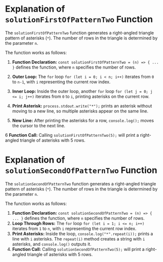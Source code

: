 # Explanation of `solutionFirstOfPatternTwo` Function

The `solutionFirstOfPatternTwo` function generates a right-angled triangle pattern of asterisks (`*`). The number of rows in the triangle is determined by the parameter `n`.

The function works as follows:

1. **Function Declaration:** `const solutionFirstOfPatternTwo = (n) => { ... }` defines the function, where `n` specifies the number of rows.

2. **Outer Loop:** The `for` loop `for (let i = 0; i < n; i++)` iterates from `0` to `n-1`, with `i` representing the current row index.

3. **Inner Loop:** Inside the outer loop, another `for` loop `for (let j = 0; j <= i; j++)` iterates from `0` to `i`, printing asterisks on the current row.

4. **Print Asterisk:** `process.stdout.write("*");` prints an asterisk without moving to a new line, so multiple asterisks appear on the same line.

5. **New Line:** After printing the asterisks for a row, `console.log();` moves the cursor to the next line.

6 **Function Call:** Calling `solutionFirstOfPatternTwo(5);` will print a right-angled triangle of asterisks with 5 rows.

>

# Explanation of `solutionSecondOfPatternTwo` Function

The `solutionSecondOfPatternTwo` function generates a right-angled triangle pattern of asterisks (`*`). The number of rows in the triangle is determined by the parameter `n`.

The function works as follows:

1. **Function Declaration:** `const solutionSecondOfPatternTwo = (n) => { ... }` defines the function, where `n` specifies the number of rows.
2. **Loop Through Rows:** The `for` loop `for (let i = 1; i <= n; i++)` iterates from `1` to `n`, with `i` representing the current row index.
3. **Print Asterisks:** Inside the loop, `console.log("*".repeat(i));` prints a line with `i` asterisks. The `repeat(i)` method creates a string with `i` asterisks, and `console.log()` outputs it.
4. **Function Call:** Calling `solutionSecondOfPatternTwo(5);` will print a right-angled triangle of asterisks with 5 rows.
